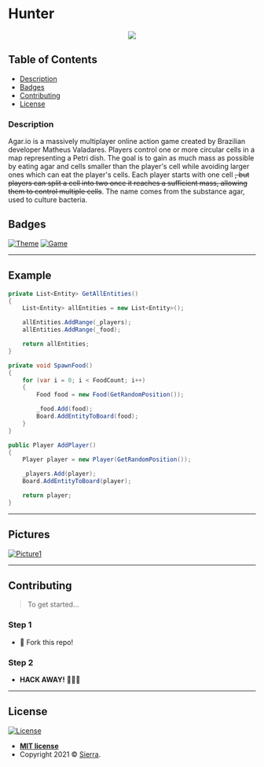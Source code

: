 # Hunter

<p align="center">
  <img src="/docs/Agar.ioHeader.png" data-canonical-src="/docs/Agar.ioHeader.png"/>
</p>

## Table of Contents

- [Description](#description)
- [Badges](#badges)
- [Contributing](#contributing)
- [License](#license)

### Description

Agar.io is a massively multiplayer online action game created by Brazilian developer Matheus Valadares. Players control one or more circular cells in a map representing a Petri dish. The goal is to gain as much mass as possible by eating agar and cells smaller than the player's cell while avoiding larger ones which can eat the player's cells. Each player starts with one cell ~~, but players can split a cell into two once it reaches a sufficient mass, allowing them to control multiple cells~~. The name comes from the substance agar, used to culture bacteria.

## Badges

[![Theme](https://img.shields.io/badge/Theme-GameDev-blueviolet)](https://img.shields.io/badge/Theme-GameDev-blueviolet)
[![Game](https://img.shields.io/badge/Game-Agario-blueviolet)](https://img.shields.io/badge/Game-Agario-blueviolet)

---

## Example

```csharp
private List<Entity> GetAllEntities()
{
    List<Entity> allEntities = new List<Entity>();

    allEntities.AddRange(_players);
    allEntities.AddRange(_food);

    return allEntities;
}

private void SpawnFood()
{
    for (var i = 0; i < FoodCount; i++)
    {
        Food food = new Food(GetRandomPosition());

        _food.Add(food);
        Board.AddEntityToBoard(food);
    }
}

public Player AddPlayer()
{
    Player player = new Player(GetRandomPosition());

    _players.Add(player);
    Board.AddEntityToBoard(player);

    return player;
}
```

---

## Pictures

[![Picture1](/docs/Agar.io.png)](/docs/Agar.io.png)

---

## Contributing

> To get started...

### Step 1

- 🍴 Fork this repo!

### Step 2

- **HACK AWAY!** 🔨🔨🔨

---

## License

[![License](http://img.shields.io/:license-mit-blue.svg?style=flat-square)](http://badges.mit-license.org)

- **[MIT license](http://opensource.org/licenses/mit-license.php)**
- Copyright 2021 © <a href="https://github.com/Sierra-KPI" target="_blank">Sierra</a>.
